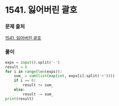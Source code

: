 # 1541. 잃어버린 괄호


### 문제 출처
[1541. 잃어버린 괄호](https://www.acmicpc.net/problem/1541)


### 풀이
```python
exps = input().split('-')
result = 0
for i in range(len(exps)):
    sum_ = sum(list(map(int, exps[i].split('+'))))
    if i == 0:
        result += sum_
    else:
        result -= sum_
print(result)
    

```
